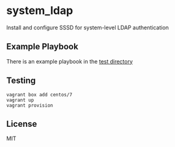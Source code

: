 system_ldap
=========

Install and configure SSSD for system-level LDAP authentication

Example Playbook
----------------

There is an example playbook in the [test directory](test/)

Testing
-------

    vagrant box add centos/7
    vagrant up
    vagrant provision

License
-------

MIT
